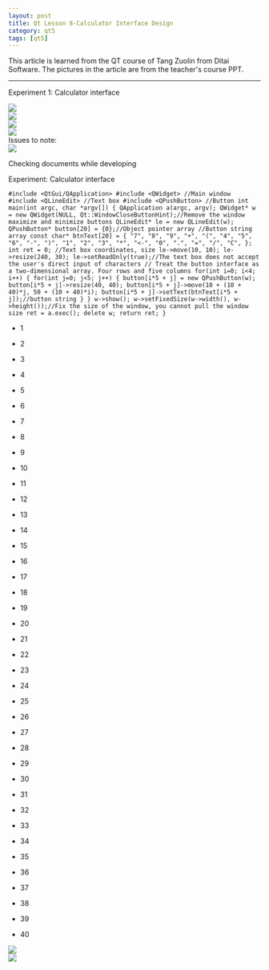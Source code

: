 ```yaml
---
layout: post
title: Qt Lesson 8-Calculator Interface Design
category: qt5
tags: [qt5]
---
```

This article is learned from the QT course of Tang Zuolin from Ditai Software. The pictures in the article are from the teacher's course PPT.

---

Experiment 1: Calculator interface

![ ](/md_blog/public/assets/2021-07-25/6d34c6530497eb0a61b4036318c30e70.png)  
![ ](/md_blog/public/assets/2021-07-25/a7a16b634b809f4ce271500a2e42a35d.png)  
![ ](/md_blog/public/assets/2021-07-25/a04d12bce9ca3d3614024501c341e8de.png)  
![ ](/md_blog/public/assets/2021-07-25/81e20f8e61ad4538209acae089c1732e.png)  
Issues to note:  
![ ](/md_blog/public/assets/2021-07-25/be6c98ebcca30220095a1369edbfdcf9.png)

Checking documents while developing

Experiment: Calculator interface
    
    #include <QtGui/QApplication> #include <QWidget> //Main window #include <QLineEdit> //Text box #include <QPushButton> //Button int main(int argc, char *argv[]) { QApplication a(argc, argv); QWidget* w = new QWidget(NULL, Qt::WindowCloseButtonHint);//Remove the window maximize and minimize buttons QLineEdit* le = new QLineEdit(w); QPushButton* button[20] = {0};//Object pointer array //Button string array const char* btnText[20] = { "7", "8", "9", "+", "(", "4", "5", "6", "-", ")", "1", "2", "3", "*", "<-", "0", ".", "=", "/", "C", }; int ret = 0; //Text box coordinates, size le->move(10, 10); le->resize(240, 30); le->setReadOnly(true);//The text box does not accept the user's direct input of characters // Treat the button interface as a two-dimensional array. Four rows and five columns for(int i=0; i<4; i++) { for(int j=0; j<5; j++) { button[i*5 + j] = new QPushButton(w); button[i*5 + j]->resize(40, 40); button[i*5 + j]->move(10 + (10 + 40)*j, 50 + (10 + 40)*i); button[i*5 + j]->setText(btnText[i*5 + j]);//button string } } w->show(); w->setFixedSize(w->width(), w->height());//Fix the size of the window, you cannot pull the window size ret = a.exec(); delete w; return ret; } 
    

* 1

* 2

* 3

* 4

* 5

* 6

* 7

* 8

* 9

* 10

* 11

* 12

* 13

* 14

* 15

* 16

* 17

* 18

* 19

* 20

* 21

* 22

* 23

* 24

* 25

* 26

* 27

* 28

* 29

* 30

* 31

* 32

* 33

* 34

* 35

* 36

* 37

* 38

* 39

* 40

![ ](/md_blog/public/assets/2021-07-25/4f6e3547f54816795e3759d31385efeb.png)  
![ ](/md_blog/public/assets/2021-07-25/077f1bab1ee8ed1d2fffee8a3238677b.png)